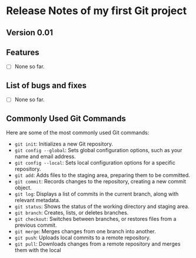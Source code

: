 # Release Notes of my first Git project

## Version 0.01

## Features
- [ ] None so far.

## List of bugs and fixes
- [ ] None so far.

## Commonly Used Git Commands
Here are some of the most commonly used Git commands:

- `git init`: Initializes a new Git repository.
- `git config --global`: Sets global configuration options, such as your name and email address.
- `git config --local`: Sets local configuration options for a specific repository.
- `git add`: Adds files to the staging area, preparing them to be committed.
- `git commit`: Records changes to the repository, creating a new commit object.
- `git log`: Displays a list of commits in the current branch, along with relevant metadata.
- `git status`: Shows the status of the working directory and staging area.
- `git branch`: Creates, lists, or deletes branches.
- `git checkout`: Switches between branches, or restores files from a previous commit.
- `git merge`: Merges changes from one branch into another.
- `git push`: Uploads local commits to a remote repository.
- `git pull`: Downloads changes from a remote repository and merges them with the local